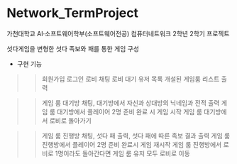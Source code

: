 # Network_TermProject
가천대학교 AI·소프트웨어학부(소프트웨어전공) 컴퓨터네트워크 2학년 2학기 프로젝트

섯다게임을 변형한 섯다 족보와 패를 통한 게임 구성

- 구현 기능
>> 회원가입
> 로그인
> 로비 채팅
> 로비 대기 유저 목록
> 개설된 게임룸 리스트 출력

>> 게임 룸 대기방 채팅, 대기방에서 자신과 상대방의 닉네임과 전적 출력
>> 게임 룸 대기방에서 플레이어 2명 준비 완료 시 게임 시작
>> 게임 룸 대기방에서 로비로 돌아가기

>> 게임 룸 진행방 채팅, 섯다 패 출력, 섯다 패에 따른 족보 결과 출력
>> 게임 룸 진행방에서 플레이어 2명 준비 완료시 게임 재시작
>> 게임 룸 진행방에서 로비로 1명이라도 돌아간다면 게임 룸 유저 모두 로비로 이동
